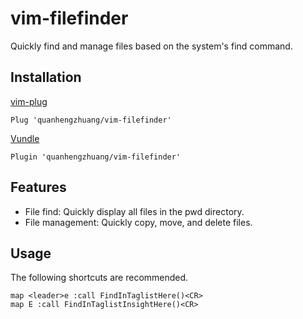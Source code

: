 # vim-filefinder

Quickly find and manage files based on the system's find command.

## Installation

[vim-plug](https://github.com/junegunn/vim-plug)
```vim
Plug 'quanhengzhuang/vim-filefinder'
```

[Vundle](https://github.com/VundleVim/Vundle.vim)
```vim
Plugin 'quanhengzhuang/vim-filefinder'
```

## Features

* File find: Quickly display all files in the pwd directory.
* File management: Quickly copy, move, and delete files.

## Usage

The following shortcuts are recommended.

```vim
map <leader>e :call FindInTaglistHere()<CR>
map E :call FindInTaglistInsightHere()<CR>
```
